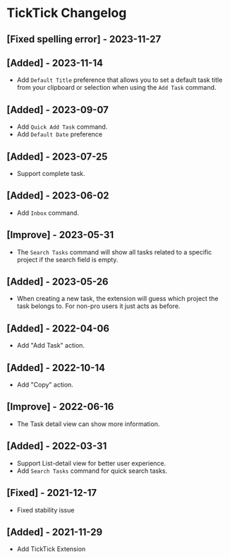 # TickTick Changelog

## [Fixed spelling error] - 2023-11-27

## [Added] - 2023-11-14

- Add `Default Title` preference that allows you to set a default task title from your clipboard or selection when using the `Add Task` command.

## [Added] - 2023-09-07

- Add `Quick Add Task` command.
- Add `Default Date` preference

## [Added] - 2023-07-25

- Support complete task.

## [Added] - 2023-06-02

- Add `Inbox` command.

## [Improve] - 2023-05-31

- The `Search Tasks` command will show all tasks related to a specific project if the search field is empty.

## [Added] - 2023-05-26

- When creating a new task, the extension will guess which project the task belongs to. For non-pro users it just acts as before.

## [Added] - 2022-04-06

- Add "Add Task" action.

## [Added] - 2022-10-14

- Add "Copy" action.

## [Improve] - 2022-06-16

- The Task detail view can show more information.

## [Added] - 2022-03-31

- Support List-detail view for better user experience.
- Add `Search Tasks` command for quick search tasks.

## [Fixed] - 2021-12-17

- Fixed stability issue

## [Added] - 2021-11-29

- Add TickTick Extension
